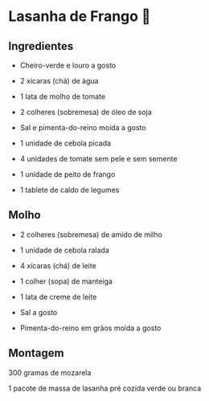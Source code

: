 # Lasanha de Frango :chicken:

## Ingredientes

- Cheiro-verde e louro a gosto

- 2 xícaras (chá) de água

- 1 lata de molho de tomate

- 2 colheres (sobremesa) de óleo de soja

- Sal e pimenta-do-reino moída a gosto

- 1 unidade de cebola picada

- 4 unidades de tomate sem pele e sem semente

- 1 unidade de peito de frango

- 1 tablete de caldo de legumes

## Molho

- 2 colheres (sobremesa) de amido de milho

- 1 unidade de cebola ralada

- 4 xícaras (chá) de leite

- 1 colher (sopa) de manteiga

- 1 lata de creme de leite

- Sal a gosto

- Pimenta-do-reino em grãos moída a gosto

## Montagem

300 gramas de mozarela

1 pacote de massa de lasanha pré cozida verde ou branca